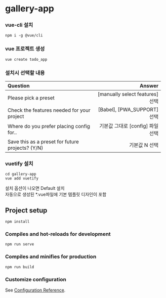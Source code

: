 # gallery-app

### vue-cli 설치

```
npm i -g @vue/cli
```

### vue 프로젝트 생성

```
vue create todo_app
```

### 설치시 선택할 내용

| Question                                         |                           Answer |
| :----------------------------------------------- | -------------------------------: |
| Please pick a preset                             |  [manually select features] 선택 |
| Check the features needed for your project       |      [Babel], [PWA_SUPPORT] 선택 |
| Where do you prefer placing config for..         | 기본값 그대로 [config] 파일 선택 |
| Save this as a preset for future projects? (Y/N) |                    기본값 N 선택 |

### vuetify 설치

```
cd gallery-app
vue add vuetify
```

설치 옵션이 나오면 Default 설치  
자동으로 생성된 \*.vue파일에 기본 템플릿 디자인이 포함

## Project setup

```
npm install
```

### Compiles and hot-reloads for development

```
npm run serve
```

### Compiles and minifies for production

```
npm run build
```

### Customize configuration

See [Configuration Reference](https://cli.vuejs.org/config/).
